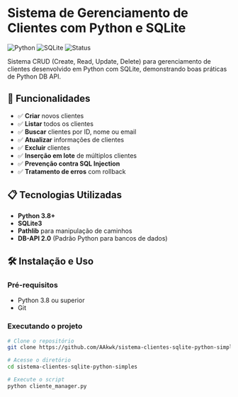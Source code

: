 # Sistema de Gerenciamento de Clientes com Python e SQLite

![Python](https://img.shields.io/badge/Python-3.8+-blue)
![SQLite](https://img.shields.io/badge/SQLite-Database-green)
![Status](https://img.shields.io/badge/Status-Concluído-success)

Sistema CRUD (Create, Read, Update, Delete) para gerenciamento de clientes desenvolvido em Python com SQLite, demonstrando boas práticas de Python DB API.

## 🚀 Funcionalidades

- ✅ **Criar** novos clientes
- ✅ **Listar** todos os clientes
- ✅ **Buscar** clientes por ID, nome ou email
- ✅ **Atualizar** informações de clientes
- ✅ **Excluir** clientes
- ✅ **Inserção em lote** de múltiplos clientes
- ✅ **Prevenção contra SQL Injection**
- ✅ **Tratamento de erros** com rollback

## 📋 Tecnologias Utilizadas

- **Python 3.8+**
- **SQLite3**
- **Pathlib** para manipulação de caminhos
- **DB-API 2.0** (Padrão Python para bancos de dados)

## 🛠️ Instalação e Uso

### Pré-requisitos
- Python 3.8 ou superior
- Git

### Executando o projeto
```bash
# Clone o repositório
git clone https://github.com/AAkwk/sistema-clientes-sqlite-python-simples.git

# Acesse o diretório
cd sistema-clientes-sqlite-python-simples

# Execute o script
python cliente_manager.py

